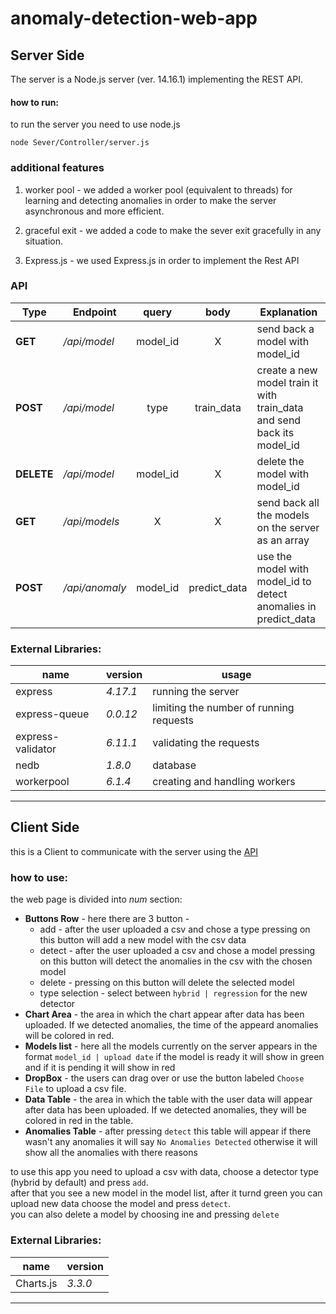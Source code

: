 # anomaly-detection-web-app

## Server Side

The server is a Node.js server (ver. 14.16.1) implementing the REST API.

#### how to run:
to run the server you need to use node.js 
```
node Sever/Controller/server.js
```


### additional features

1. worker pool - we added a worker pool (equivalent to threads) for learning and detecting anomalies in order to make the server asynchronous
and more efficient.
   
2. graceful exit - we added a code to make the sever exit gracefully in any situation.

3. Express.js - we used Express.js in order to implement the Rest API



### API 
Type       | Endpoint      | query      | body         | Explanation
----       | --------      | :---:      | :---:        | --------------------
**GET**    | _/api/model_  | model_id   | X            | send back a model with model_id
**POST**   | _/api/model_  | type       | train_data   | create a new model train it with train_data and send back its model_id
**DELETE** | _/api/model_  | model_id   | X            | delete the model with model_id
**GET**    | _/api/models_ | X          | X            | send back all the models on the server as an array 
**POST**   |_/api/anomaly_ | model_id   | predict_data | use the model with model_id to detect anomalies in predict_data 

### External Libraries:

name              | version  | usage
 ----             | -------- | ---
express           | _4.17.1_ | running the server
express-queue     | _0.0.12_ | limiting the number of running requests
express-validator | _6.11.1_ | validating the requests
nedb              | _1.8.0_  | database
workerpool        | _6.1.4_  | creating and handling workers

-------

## Client Side

this is a Client to communicate with the server using the [API](#API)

### how to use:
the web page is divided into _num_ section:

* **Buttons Row** - here there are 3 button -
  * add - after the user uploaded a csv and chose a type pressing on this button will add a new model with the csv data 
  * detect - after the user uploaded a csv and chose a model pressing on this button will detect the anomalies in the csv with the chosen model 
  * delete - pressing on this button will delete the selected model
  * type selection - select between `hybrid | regression` for the new detector
* **Chart Area** - the area in which the chart appear after data has been uploaded. If we detected anomalies, the time of the appeard anomalies will be colored in red.
* **Models list** - here all the models currently on the server appears in the format `model_id | upload date` if the model is ready it will show in green and if it is pending it will show in red
* **DropBox** - the users can drag over or use the button labeled `Choose File` to upload a csv file.
* **Data Table** - the area in which the table with the user data will appear after data has been uploaded. If we detected anomalies, they will be colored in red in the table.
* **Anomalies Table** - after pressing `detect` this table will appear if there wasn't any anomalies it will say `No Anomalies Detected` otherwise it will show all the anomalies with there reasons
  
to use this app you need to upload a csv with data, choose a detector type (hybrid by default) and press `add`. \
after that you see a new model in the model list, after it turnd green you can upload new data choose the model and press `detect`. \
you can also delete a model by choosing ine and pressing `delete`

### External Libraries:

name       | version
----       | --------
Charts.js | _3.3.0_

________
